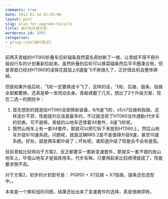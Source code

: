 ```yaml
---
comments: true
date: 2012-01-14 01:45:00
layout: post
slug: plan-for-upgrade-bicycle
title: 自行车升级计划
wordpress_id: 2055
categories:
- gfrog-ride[骑行笔记]
---
```


前两天青蛙的HT060折叠车后轮辐条竟然莫名奇妙断了一根，让青蛙不得不把升级自行车的计划重新捡起来。虽然折叠的后轮可以换菜辐条然后平平圈凑合用，但是青蛙已经对HT060的滚珠花鼓加上6速旋飞不爽很久了，正好借此机会整体换掉。

  


但是如果升级后轮，飞轮一定要换成卡飞了，这样的话，飞轮、后拨、链条、指拨全部都要换，还真是牵一发而动全身。青蛙琢磨了几天，想出了2个升级方案，现在二选一的困扰中：

  1. 首先想到的就是给HT060全部换新装备，8/9速飞轮，x5/x7后拨和指拨。这样造价不菲，性能提升应该是最多的，不过就违背了HT060当作通勤/代步车的初衷。可不是嘛，青蛙的山地车还使着X4套件，8速飞轮呢。
  2. 既然山地车上有一套X4套件，那就可以把它拆下来放到HT060上，然后山地车升级9/10速系统。问题呢，就是这辆RR5.2是不是值得升级9速，甚至10速系统。好处，就是俩车都升级了；坏处呢，谁知道升级了性能会不会有提高。

目前青蛙比较倾向于方案2，反正都要买一套新变速套件，那就买一套不错的放山地车上，毕竟山地车才是锻炼用车。代步车嘛，只要用起来比较顺滑就成了，性能要求倒不高。

  


对于方案2，初步的计划型号是： PG950 + X7后拨 + X7指拨，链条还在选型中。。

  


本来是一个换轮组的问题，结果还扯出来了变速套件的选择，真是很麻烦呀。
